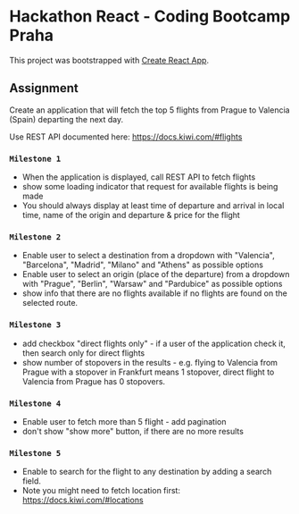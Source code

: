 # Hackathon React - Coding Bootcamp Praha

This project was bootstrapped with [Create React App](https://github.com/facebook/create-react-app).

## Assignment

Create an application that will fetch the top 5 flights from Prague to Valencia (Spain) departing the next day.

Use REST API documented here: https://docs.kiwi.com/#flights

### `Milestone 1`

- When the application is displayed, call REST API to fetch flights
- show some loading indicator that request for available flights is being made
- You should always display at least time of departure and arrival in local time, name of the origin and departure & price for the flight

### `Milestone 2`

- Enable user to select a destination from a dropdown with "Valencia", "Barcelona", "Madrid", "Milano" and "Athens" as possible options
- Enable user to select an origin (place of the departure) from a dropdown with "Prague", "Berlin", "Warsaw" and "Pardubice" as possible options
- show info that there are no flights available if no flights are found on the selected route.

### `Milestone 3`

- add checkbox "direct flights only" - if a user of the application check it, then search only for direct flights
- show number of stopovers in the results - e.g. flying to Valencia from Prague with a stopover in Frankfurt means 1 stopover, direct flight to Valencia from Prague has 0 stopovers.

### `Milestone 4`

- Enable user to fetch more than 5 flight - add pagination
- don't show "show more" button, if there are no more results

### `Milestone 5`

- Enable to search for the flight to any destination by adding a search field.
- Note you might need to fetch location first: https://docs.kiwi.com/#locations
